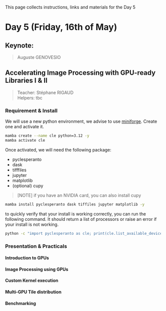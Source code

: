 This page collects instructions, links and materials for the Day 5
# Day 5 (Friday, 16th of May)

## Keynote: 

> Auguste GENOVESIO

## Accelerating Image Processing with GPU-ready Libraries I & II

> Teacher: Stéphane RIGAUD  
> Helpers: tbc  

### Requirement & Install

We will use a new python environment, we advise to use [miniforge](). Create one and activate it.

```bash
mamba create --name cle python=3.12 -y
mamba activate cle
```

Once activated, we will need the following package:
- pyclesperanto 
- dask
- tifffiles
- jupyter
- matplotlib
- (optional) cupy

> [NOTE]
> if you have an NVIDIA card, you can also install cupy

```bash
mamba install pyclesperanto dask tiffiles jupyter matplotlib -y
```

to quickly verify that your install is working correctly, you can run the following command. It should return a list of processors or raise an error if your install is not working.

```bash
python -c "import pyclesperanto as cle; print(cle.list_available_devices())"
```

### Presentation & Practicals

#### Introduction to GPUs

#### Image Processing using GPUs

#### Custom Kernel execution

#### Multi-GPU Tile distribution

#### Benchmarking